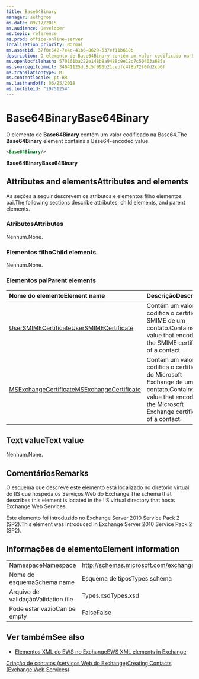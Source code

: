 ```yaml
---
title: Base64Binary
manager: sethgros
ms.date: 09/17/2015
ms.audience: Developer
ms.topic: reference
ms.prod: office-online-server
localization_priority: Normal
ms.assetid: 37f0c542-7e4c-41b6-8629-537ef11b610b
description: O elemento de Base64Binary contém um valor codificado na Base64.
ms.openlocfilehash: 570161ba222e148b8a9488c9e12c7c50403a685a
ms.sourcegitcommit: 34041125dc8c5f993b21cebfc4f8b72f0fd2cb6f
ms.translationtype: MT
ms.contentlocale: pt-BR
ms.lasthandoff: 06/25/2018
ms.locfileid: "19751254"
---
```

# <a name="base64binary"></a><span data-ttu-id="1459c-103">Base64Binary</span><span class="sxs-lookup"><span data-stu-id="1459c-103">Base64Binary</span></span>

<span data-ttu-id="1459c-104">O elemento de **Base64Binary** contém um valor codificado na Base64.</span><span class="sxs-lookup"><span data-stu-id="1459c-104">The **Base64Binary** element contains a Base64-encoded value.</span></span> 
  
```XML
<Base64Binary/>
```

 <span data-ttu-id="1459c-105">**Base64Binary**</span><span class="sxs-lookup"><span data-stu-id="1459c-105">**Base64Binary**</span></span>
## <a name="attributes-and-elements"></a><span data-ttu-id="1459c-106">Attributes and elements</span><span class="sxs-lookup"><span data-stu-id="1459c-106">Attributes and elements</span></span>

<span data-ttu-id="1459c-107">As seções a seguir descrevem os atributos e elementos filho elementos pai.</span><span class="sxs-lookup"><span data-stu-id="1459c-107">The following sections describe attributes, child elements, and parent elements.</span></span>
  
### <a name="attributes"></a><span data-ttu-id="1459c-108">Atributos</span><span class="sxs-lookup"><span data-stu-id="1459c-108">Attributes</span></span>

<span data-ttu-id="1459c-109">Nenhum.</span><span class="sxs-lookup"><span data-stu-id="1459c-109">None.</span></span>
  
### <a name="child-elements"></a><span data-ttu-id="1459c-110">Elementos filho</span><span class="sxs-lookup"><span data-stu-id="1459c-110">Child elements</span></span>

<span data-ttu-id="1459c-111">Nenhum.</span><span class="sxs-lookup"><span data-stu-id="1459c-111">None.</span></span>
  
### <a name="parent-elements"></a><span data-ttu-id="1459c-112">Elementos pai</span><span class="sxs-lookup"><span data-stu-id="1459c-112">Parent elements</span></span>

|<span data-ttu-id="1459c-113">**Nome do elemento**</span><span class="sxs-lookup"><span data-stu-id="1459c-113">**Element name**</span></span>|<span data-ttu-id="1459c-114">**Descrição**</span><span class="sxs-lookup"><span data-stu-id="1459c-114">**Description**</span></span>|
|:-----|:-----|
|[<span data-ttu-id="1459c-115">UserSMIMECertificate</span><span class="sxs-lookup"><span data-stu-id="1459c-115">UserSMIMECertificate</span></span>](usersmimecertificate.md) <br/> |<span data-ttu-id="1459c-116">Contém um valor que codifica o certificado SMIME de um contato.</span><span class="sxs-lookup"><span data-stu-id="1459c-116">Contains a value that encodes the SMIME certificate of a contact.</span></span>  <br/> |
|[<span data-ttu-id="1459c-117">MSExchangeCertificate</span><span class="sxs-lookup"><span data-stu-id="1459c-117">MSExchangeCertificate</span></span>](msexchangecertificate.md) <br/> |<span data-ttu-id="1459c-118">Contém um valor que codifica o certificado do Microsoft Exchange de um contato.</span><span class="sxs-lookup"><span data-stu-id="1459c-118">Contains a value that encodes the Microsoft Exchange certificate of a contact.</span></span>  <br/> |
   
## <a name="text-value"></a><span data-ttu-id="1459c-119">Text value</span><span class="sxs-lookup"><span data-stu-id="1459c-119">Text value</span></span>

<span data-ttu-id="1459c-120">Nenhum.</span><span class="sxs-lookup"><span data-stu-id="1459c-120">None.</span></span>
  
## <a name="remarks"></a><span data-ttu-id="1459c-121">Comentários</span><span class="sxs-lookup"><span data-stu-id="1459c-121">Remarks</span></span>

<span data-ttu-id="1459c-122">O esquema que descreve este elemento está localizado no diretório virtual do IIS que hospeda os Serviços Web do Exchange.</span><span class="sxs-lookup"><span data-stu-id="1459c-122">The schema that describes this element is located in the IIS virtual directory that hosts Exchange Web Services.</span></span>
  
<span data-ttu-id="1459c-123">Este elemento foi introduzido no Exchange Server 2010 Service Pack 2 (SP2).</span><span class="sxs-lookup"><span data-stu-id="1459c-123">This element was introduced in Exchange Server 2010 Service Pack 2 (SP2).</span></span>
  
## <a name="element-information"></a><span data-ttu-id="1459c-124">Informações de elemento</span><span class="sxs-lookup"><span data-stu-id="1459c-124">Element information</span></span>

|||
|:-----|:-----|
|<span data-ttu-id="1459c-125">Namespace</span><span class="sxs-lookup"><span data-stu-id="1459c-125">Namespace</span></span>  <br/> |http://schemas.microsoft.com/exchange/services/2006/types  <br/> |
|<span data-ttu-id="1459c-126">Nome do esquema</span><span class="sxs-lookup"><span data-stu-id="1459c-126">Schema name</span></span>  <br/> |<span data-ttu-id="1459c-127">Esquema de tipos</span><span class="sxs-lookup"><span data-stu-id="1459c-127">Types schema</span></span>  <br/> |
|<span data-ttu-id="1459c-128">Arquivo de validação</span><span class="sxs-lookup"><span data-stu-id="1459c-128">Validation file</span></span>  <br/> |<span data-ttu-id="1459c-129">Types.xsd</span><span class="sxs-lookup"><span data-stu-id="1459c-129">Types.xsd</span></span>  <br/> |
|<span data-ttu-id="1459c-130">Pode estar vazio</span><span class="sxs-lookup"><span data-stu-id="1459c-130">Can be empty</span></span>  <br/> |<span data-ttu-id="1459c-131">False</span><span class="sxs-lookup"><span data-stu-id="1459c-131">False</span></span>  <br/> |
   
## <a name="see-also"></a><span data-ttu-id="1459c-132">Ver também</span><span class="sxs-lookup"><span data-stu-id="1459c-132">See also</span></span>



- [<span data-ttu-id="1459c-133">Elementos XML do EWS no Exchange</span><span class="sxs-lookup"><span data-stu-id="1459c-133">EWS XML elements in Exchange</span></span>](ews-xml-elements-in-exchange.md)


[<span data-ttu-id="1459c-134">Criação de contatos (serviços Web do Exchange)</span><span class="sxs-lookup"><span data-stu-id="1459c-134">Creating Contacts (Exchange Web Services)</span></span>](http://msdn.microsoft.com/library/4845917e-70d1-481c-bbd7-011ec6571789%28Office.15%29.aspx)


